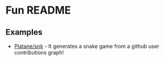 # Fun README

## Examples
- [Platane/snk](https://github.com/Platane/snk) - It generates a snake game from a github user contributions graph!
